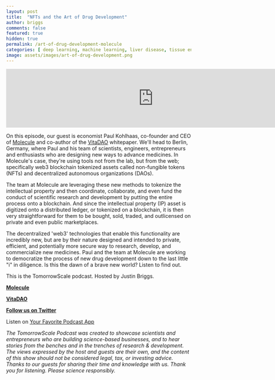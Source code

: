 ```yaml
---
layout: post
title:  "NFTs and the Art of Drug Development"
author: briggs
comments: false
featured: true
hidden: true
permalink: /art-of-drug-development-molecule
categories: [ deep learning, machine learning, liver disease, tissue engineering, drug discovery, drug development, drug discovery, startup ]
image: assets/images/art-of-drug-development.png
---
```


<iframe src="https://anchor.fm/tomorrowscale/embed/episodes/NFTs-and-the-Art-of-Drug-Development---Molecule-e1b7bh2" height="160px" width="800px" frameborder="0" scrolling="no"></iframe>

On this episode, our guest is economist Paul Kohlhaas, co-founder and CEO of [Molecule](https://www.molecule.to/) and co-author of the [VitaDAO](http://vitadao.com) whitepaper. We'll head to Berlin, Germany, where Paul and his team of scientists, engineers, entrepreneurs and enthusiasts who are designing new ways to advance medicines. In Molecule's case, they're using tools not from the lab, but from the web; specifically web3 blockchain tokenized assets called non-fungible tokens (NFTs) and decentralized autonomous organizations (DAOs). 

The team at Molecule are leveraging these new methods to tokenize the intellectual property and then coordinate, collaborate, and even fund the conduct of scientific research and development by putting the entire process onto a blockchain. And since the intellectual property (IP) asset is digitized onto a distributed ledger, or tokenized on a blockchain, it is then very straightforward for them to be bought, sold, traded, and outlicensed on private and even public marketplaces. 

The decentralized 'web3' technologies that enable this functionality are incredibly new, but are by their nature designed and intended to private, efficient, and potentially more secure way to research, develop, and commercialize new medicines. Paul and the team at Molecule are working to democratize the process of new drug development down to the last little "i" in diligence. Is this the dawn of a brave new world? Listen to find out.

This is the TomorrowScale podcast. Hosted by Justin Briggs.

**[Molecule](https://www.molecule.to/)**

**[VitaDAO](https://www.vitadao.com/)**

**<a href="http://twitter.com/tomorrowscale" target="_blank" rel="noopener ugc noreferrer">Follow us on Twitter</a>**

Listen on [Your Favorite Podcast App](https://anchor.fm/tomorrowscale/)

*The TomorrowScale Podcast was created to showcase scientists and entrepreneurs who are building science-based businesses, and to hear stories from the benches and in the trenches of research & development. The views expressed by the host and guests are their own, and the content of this show should not be considered legal, tax, or investing advice. Thanks to our guests for sharing their time and knowledge with us. Thank you for listening. Please science responsibly.*